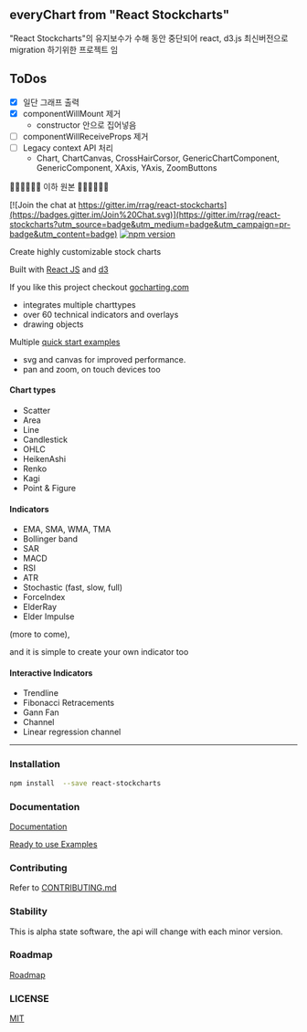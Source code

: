 ## everyChart from "React Stockcharts"

"React Stockcharts"의 유지보수가 수해 동안 중단되어 react, d3.js 최신버전으로 migration 하기위한 프로젝트 임

## ToDos

- [x] 일단 그래프 출력
- [x] componentWillMount 제거
  - constructor 안으로 집어넣음
- [ ] componentWillReceiveProps 제거
- [ ] Legacy context API 처리
  - Chart, ChartCanvas, CrossHairCorsor, GenericChartComponent, GenericComponent, XAxis, YAxis, ZoomButtons

🔽🔽🔽🔽🔽🔽 이하 원본 🔽🔽🔽🔽🔽🔽

[![Join the chat at https://gitter.im/rrag/react-stockcharts](https://badges.gitter.im/Join%20Chat.svg)](https://gitter.im/rrag/react-stockcharts?utm_source=badge&utm_medium=badge&utm_campaign=pr-badge&utm_content=badge)
[![npm version](https://badge.fury.io/js/react-stockcharts.svg)](https://badge.fury.io/js/react-stockcharts)

Create highly customizable stock charts

Built with [React JS](http://facebook.github.io/react/) and [d3](http://d3js.org/)

If you like this project checkout <a href="https://gocharting.com" target="_blank">gocharting.com</a>

- integrates multiple charttypes
- over 60 technical indicators and overlays
- drawing objects

Multiple [quick start examples](https://github.com/rrag/react-stockcharts-examples2)

- svg and canvas for improved performance.
- pan and zoom, on touch devices too

#### Chart types

- Scatter
- Area
- Line
- Candlestick
- OHLC
- HeikenAshi
- Renko
- Kagi
- Point & Figure

#### Indicators

- EMA, SMA, WMA, TMA
- Bollinger band
- SAR
- MACD
- RSI
- ATR
- Stochastic (fast, slow, full)
- ForceIndex
- ElderRay
- Elder Impulse

(more to come),

and it is simple to create your own indicator too

#### Interactive Indicators

- Trendline
- Fibonacci Retracements
- Gann Fan
- Channel
- Linear regression channel

---

### Installation

```sh
npm install  --save react-stockcharts
```

### Documentation

[Documentation](http://rrag.github.io/react-stockcharts)

[Ready to use Examples](https://github.com/rrag/react-stockcharts-examples2)

### Contributing

Refer to [CONTRIBUTING.md](./CONTRIBUTING.md)

### Stability

This is alpha state software, the api will change with each minor version.

### Roadmap

[Roadmap](./docs/md/COMING-SOON.md)

### LICENSE

[MIT](./LICENSE)
